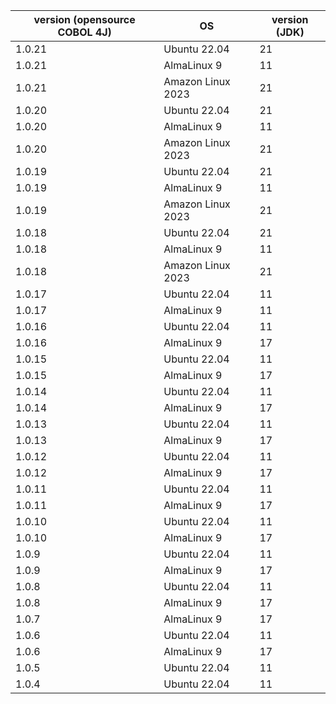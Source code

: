 | version (opensource COBOL 4J) | OS | version (JDK) | 
| -- | -- | -- |
| 1.0.21 | Ubuntu 22.04 | 21 |
| 1.0.21 | AlmaLinux 9 | 11 |
| 1.0.21 | Amazon Linux 2023 | 21 |
| 1.0.20 | Ubuntu 22.04 | 21 |
| 1.0.20 | AlmaLinux 9 | 11 |
| 1.0.20 | Amazon Linux 2023 | 21 |
| 1.0.19 | Ubuntu 22.04 | 21 |
| 1.0.19 | AlmaLinux 9 | 11 |
| 1.0.19 | Amazon Linux 2023 | 21 |
| 1.0.18 | Ubuntu 22.04 | 21 |
| 1.0.18 | AlmaLinux 9 | 11 |
| 1.0.18 | Amazon Linux 2023 | 21 |
| 1.0.17 | Ubuntu 22.04 | 11 |
| 1.0.17 | AlmaLinux 9 | 11 |
| 1.0.16 | Ubuntu 22.04 | 11 |
| 1.0.16 | AlmaLinux 9 | 17 |
| 1.0.15 | Ubuntu 22.04 | 11 |
| 1.0.15 | AlmaLinux 9 | 17 |
| 1.0.14 | Ubuntu 22.04 | 11 |
| 1.0.14 | AlmaLinux 9 | 17 |
| 1.0.13 | Ubuntu 22.04 | 11 |
| 1.0.13 | AlmaLinux 9 | 17 |
| 1.0.12 | Ubuntu 22.04 | 11 |
| 1.0.12 | AlmaLinux 9 | 17 |
| 1.0.11 | Ubuntu 22.04 | 11 |
| 1.0.11 | AlmaLinux 9 | 17 |
| 1.0.10 | Ubuntu 22.04 | 11 |
| 1.0.10 | AlmaLinux 9 | 17 |
| 1.0.9 | Ubuntu 22.04 | 11 |
| 1.0.9 | AlmaLinux 9 | 17 |
| 1.0.8 | Ubuntu 22.04 | 11 |
| 1.0.8 | AlmaLinux 9 | 17 |
| 1.0.7 | AlmaLinux 9 | 17 |
| 1.0.6 | Ubuntu 22.04 | 11 |
| 1.0.6 | AlmaLinux 9 | 17 |
| 1.0.5 | Ubuntu 22.04 | 11 |
| 1.0.4 | Ubuntu 22.04 | 11 |